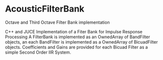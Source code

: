 # AcousticFilterBank
Octave and Third Octave Filter Bank implementation 

C++ and JUCE Implementation of a Fiter Bank for Impulse Response Processing 
A FilterBank is implemented as an OwnedArray of BandFilter objects, an each BandFilter is implemented as a OwnedArray of BicuadFilter objects.
Coefficients and Gains are provided for each Bicuad Filter as a simple Second Order IIR System.
